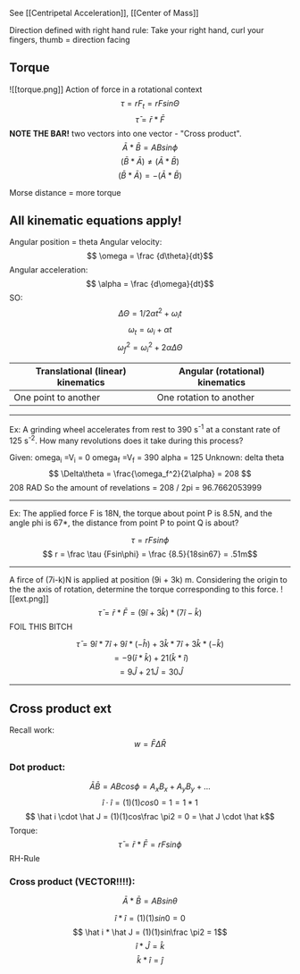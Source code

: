 See [[Centripetal Acceleration]], [[Center of Mass]]

Direction defined with right hand rule: Take your right hand, curl your fingers, thumb = direction facing
## Torque
![[torque.png]]
Action of force in a rotational context
$$ \tau = r F_t = rFsin\Theta$$
$$ \bar \tau = \bar r * \bar F$$
**NOTE THE BAR!**
two vectors into one vector - "Cross product". 
$$ \bar A * \bar B = ABsin\phi$$
$$ (\bar B * \bar A) \ne (\bar A * \bar B) $$
$$ (\bar B * \bar A) = -(\bar A * \bar B) $$



Morse distance = more torque

## All kinematic equations apply!

Angular position = theta
Angular velocity:
$$ \omega = \frac {d\theta}{dt}$$
Angular acceleration:
$$ \alpha = \frac {d\omega}{dt}$$
SO:
$$ \Delta\Theta = 1/2\alpha t^2 + \omega_it$$
$$ \omega_t = \omega_i + \alpha t$$
$$ \omega_f^2=\omega_i^2 + 2\alpha\Delta\Theta$$

| Translational (linear) kinematics | Angular (rotational) kinematics |
| --------------------------------- | ------------------------------- |
| One point to another              | One rotation to another         |







_________________________
Ex: A grinding wheel accelerates from rest to 390 s<sup>-1</sup> at a constant rate of 125 s<sup>-2</sup>. How many revolutions does it take during this process?

Given:
omega<sub>i</sub> =V<sub>i</sub> = 0
omega<sub>f</sub> =V<sub>f</sub> = 390
alpha = 125
Unknown:  delta theta
$$ \Delta\theta = \frac{\omega_f^2}{2\alpha} = 208 $$
208 RAD
So the amount of revelations =  208 / 2pi = 96.7662053999
_______________________
Ex: The applied force F is 18N, the torque about point P is 8.5N, and the angle phi is 67*, the distance from point P to point Q is about?

$$ \tau = rFsin\phi $$
$$ r = \frac \tau {Fsin\phi} = \frac {8.5}{18sin67} = .51m$$

______________________
A firce of (7i-k)N is applied at position (9i + 3k) m.  Considering the origin to the the axis of rotation, determine the torque corresponding to this force.
![[ext.png]]
$$ \bar \tau = \bar r * \bar F = (9\hat i + 3 \hat k) * (7 \hat i - \hat k) $$
FOIL THIS BITCH

$$  \bar \tau = 9\hat i * 7\hat i + 9\hat i * (-\hat h) + 3\hat k *7 \hat i  +3 \hat k * (-\hat k)    $$
$$ = -9(\hat i * \hat k) + 21 (\hat k * \hat i) $$
$$ = 9\hat J + 21 \hat J = 30 \hat J $$

_______________
## Cross product ext
Recall work:
$$ w = \bar F\Delta\bar R$$
### Dot product:
$$ \bar A \bar B = ABcos\phi = A_xB_x + A_yB_y + ...$$
$$ \hat i \cdot \hat i = (1)(1)cos0 = 1 = 1*1 $$
$$ \hat i \cdot \hat J = (1)(1)cos\frac \pi2 = 0 = \hat J \cdot \hat k$$
Torque:
$$ \bar\tau = \bar r * \bar F = rFsin\phi$$ 
 RH-Rule
### Cross product (VECTOR!!!!): 
$$ \bar A * \bar B = ABsin\theta $$


$$ \hat i * \hat i = (1)(1)sin0 = 0 $$
$$ \hat i * \hat J = (1)(1)sin\frac \pi2 = 1$$
$$ \hat i * \hat J = \hat k $$
$$ \hat k * \hat i = \hat j $$

